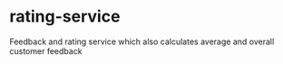# rating-service
Feedback and rating service which also calculates average and overall customer feedback
